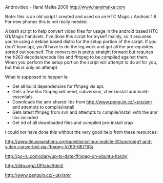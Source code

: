 Androvideo - Harel Malka 2009
http://www.harelmalka.com

Note: this is an old script I created and used on an HTC Magic / Android 1.6. For new phones this is not really needed.

A bash script to help convert video files for usage in the android based HTC G1/Magic 
handsets. I've done this script for myself mainly, so it assumes you're using a debian
based distro for the setup portion of the script. If you don't have apt, you'll have 
to do the leg work and get all the pre-equisites sorted out yourself.
The conversion is pretty straight forward but requires the h263 decode/encode libs
and ffmpeg to be compiled against them. When you perform the setup portion the script
will *attempt* to do all for you, but this is only an attempt. 

What is supposed to happen is:

  * Get all build dependencies for ffmpeg via apt.
  * Gets a few libs ffmpeg will need, subversion, checkinstall and build-essentials
  * Downloads the amr shared libs from http://www.penguin.cz/~utx/amr and attempts to compile/install
  * Gets latest ffmpeg from svn and attempts to compile/install with the amr libs included
  * Get rid of all downloaded files and compiled pre-install crap

I could not have done this without the very good help from these resources:

http://www.linuxquestions.org/questions/linux-mobile-81/androidg1-and-video-converted-via-ffmpeg-h263-687163/

http://po-ru.com/diary/up-to-date-ffmpeg-on-ubuntu-hardy/

http://tldp.org/LDP/abs/html/ 

http://www.penguin.cz/~utx/amr

